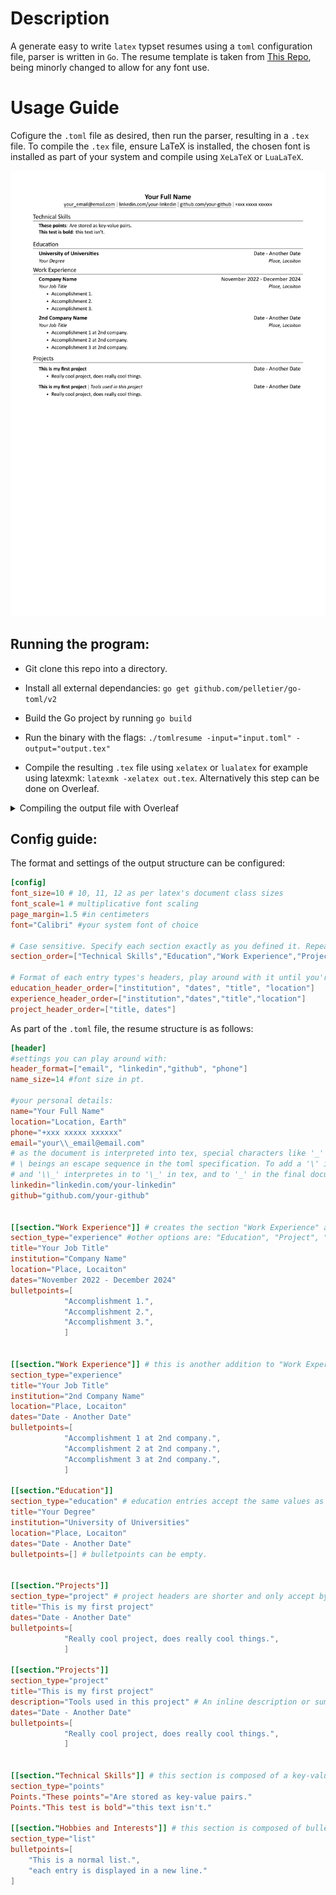 # Description
A generate easy to write `latex` typset resumes using a `toml` configuration file, parser is written in `Go`. 
The resume template is taken from [This Repo](https://github.com/jakegut/resume/), being minorly changed to allow for any font use.

# Usage Guide

Cofigure the `.toml` file as desired, then run the parser, resulting in a `.tex` file.
To compile the `.tex` file, ensure LaTeX is installed, the chosen font is installed as part of your system and compile using `XeLaTeX` or `LuaLaTeX`.


![example](https://github.com/eitanoid/toml-resume/blob/main/examples/examplecv.png)

## Running the program:

- Git clone this repo into a directory.

- Install all external dependancies:
  `go get github.com/pelletier/go-toml/v2`

- Build the Go project by running `go build`

- Run the binary with the flags: `./tomlresume -input="input.toml" -output="output.tex"`

- Compile the resulting `.tex` file using `xelatex` or `lualatex` for example using latexmk: `latexmk -xelatex out.tex`. Alternatively this step can be done on Overleaf.
<details>
  <summary>Compiling the output file with Overleaf</summary>
    
### Guide:
1. After running the toml interpreter, create a new Overleaf project and upload `preamble.tex` and your `output.tex` file.
2. Upload your desired font files into the Overleaf document (eg. calibri-xyz.tff).
3. Inside the `output.tex` (or whichever name you gave it) document, changed the line:
```tex
\setmainfont[
	...
]{Calibri} % Where Calibri can be any system font name.
```
To
```tex
\setmainfont[
    ...
    BoldFont=calibri-bold.ttf,
    ItalicFont=calibri-italic.ttf,
    BoldItalicFont=calibri-bold-italic.ttf]{calibri-regular.ttf} % each being the path to the corresponding font file in the Overleaf project.
```

4. In the settings menu, change the rendering engine from 'PDFLaTeX' to 'XeLaTeX' or 'LuaLaTeX'.

5. Compile the document to get an output pdf.

</details>

## Config guide:

The format and settings of the output structure can be configured:

```toml
[config]
font_size=10 # 10, 11, 12 as per latex's document class sizes
font_scale=1 # multiplicative font scaling
page_margin=1.5 #in centimeters
font="Calibri" #your system font of choice

# Case sensitive. Specify each section exactly as you defined it. Repeats are allowed.
section_order=["Technical Skills","Education","Work Experience","Projects","Hobbies and Interests"] 

# Format of each entry types's headers, play around with it until you're happy!
education_header_order=["institution", "dates", "title", "location"]
experience_header_order=["institution","dates","title","location"]
project_header_order=["title, dates"]
```

As part of the `.toml` file, the resume structure is as follows:

```toml
[header]
#settings you can play around with:
header_format=["email", "linkedin","github", "phone"]
name_size=14 #font size in pt.

#your personal details:
name="Your Full Name"
location="Location, Earth"
phone="+xxx xxxxx xxxxxx"
email="your\\_email@email.com" 
# as the document is interpreted into tex, special characters like '_' '&' '%' in must be escaped by adding a '\' before them.
# \ beings an escape sequence in the toml specification. To add a '\' into the tex code, we must escape the '\'. That is '\\' interpretes into '\'.
# and '\\_' interpretes in to '\_' in tex, and to '_' in the final document.
linkedin="linkedin.com/your-linkedin"
github="github.com/your-github"


[[section."Work Experience"]] # creates the section "Work Experience" and adds an entry into it.
section_type="experience" #other options are: "Education", "Project", "List", "Points". Not case sensitive.
title="Your Job Title"
institution="Company Name"
location="Place, Locaiton"
dates="November 2022 - December 2024"
bulletpoints=[
			"Accomplishment 1.",
			"Accomplishment 2.",
			"Accomplishment 3.",
			]


[[section."Work Experience"]] # this is another addition to "Work Experience".
section_type="experience"
title="Your Job Title"
institution="2nd Company Name"
location="Place, Locaiton"
dates="Date - Another Date"
bulletpoints=[
			"Accomplishment 1 at 2nd company.",
			"Accomplishment 2 at 2nd company.",
			"Accomplishment 3 at 2nd company.",
			]

[[section."Education"]] 
section_type="education" # education entries accept the same values as experience ones, only differing on the header order set in the config section.
title="Your Degree"
institution="University of Universities"
location="Place, Locaiton"
dates="Date - Another Date"
bulletpoints=[] # bulletpoints can be empty.


[[section."Projects"]] 
section_type="project" # project headers are shorter and only accept by a title and a date.
title="This is my first project"
dates="Date - Another Date"
bulletpoints=[
			"Really cool project, does really cool things.",
			]

[[section."Projects"]] 
section_type="project" 
title="This is my first project"
description="Tools used in this project" # An inline description or summary may be added.
dates="Date - Another Date"
bulletpoints=[
			"Really cool project, does really cool things.",
			]


[[section."Technical Skills"]] # this section is composed of a key-value paids with each point's 'key' is displayed in bold.
section_type="points" 
Points."These points"="Are stored as key-value pairs."
Points."This test is bold"="this text isn't."

[[section."Hobbies and Interests"]] # this section is composed of bulletpoints only.
section_type="list"
bulletpoints=[
	"This is a normal list.",
	"each entry is displayed in a new line."
]
```
